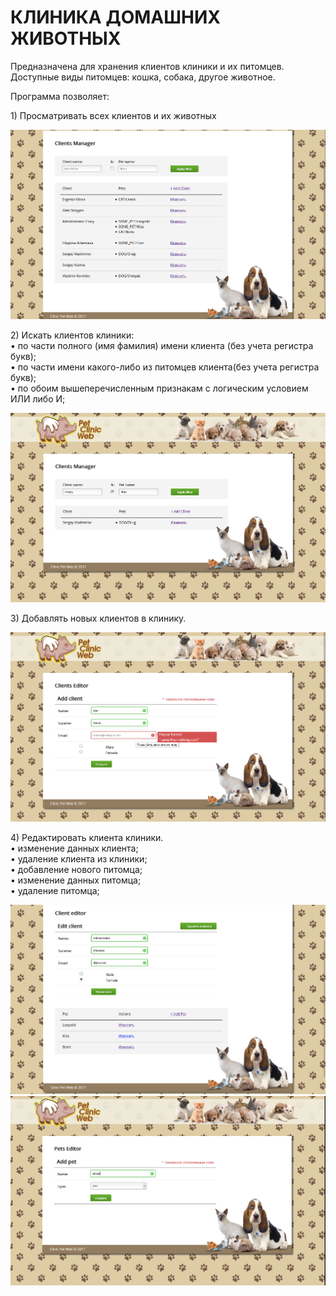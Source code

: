 # КЛИНИКА ДОМАШНИХ ЖИВОТНЫХ
<p>Предназначена для хранения клиентов клиники и их питомцев.
<br>Доступные виды питомцев: кошка, собака, другое животное.</p>
<p>Программа позволяет:</p>
<p>1) Просматривать всех клиентов и их животных</p>

![Внешний вид](demo/view.png)

<p>2) Искать клиентов клиники:
<br>• по части полного (имя фамилия) имени клиента (без учета регистра букв);
<br>• по части имени какого-либо из питомцев клиента(без учета регистра букв);
<br>• по обоим вышеперечисленным признакам с логическим условием ИЛИ либо И;

![Внешний вид](demo/search.png)

<p>3) Добавлять новых клиентов в клинику.

![Внешний вид](demo/addClient.png)

<p>4) Редактировать клиента клиники.
<br>• изменение данных клиента;
<br>• удаление клиента из клиники;
<br>• добавление нового питомца;
<br>• изменение данных питомца;
<br>• удаление питомца;

![Внешний вид](demo/clientEdit.png)
![Внешний вид](demo/addPet.png)

